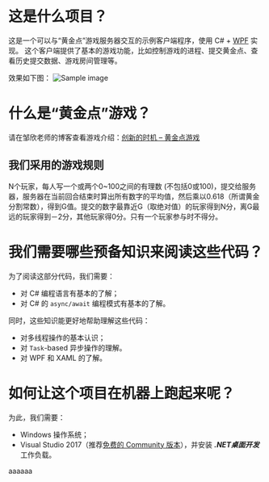 # 这是什么项目？
这是一个可以与“黄金点”游戏服务器交互的示例客户端程序，使用 C# + [WPF](https://docs.microsoft.com/en-us/dotnet/framework/wpf/) 实现。
这个客户端提供了基本的游戏功能，比如控制游戏的进程、提交黄金点、查看历史提交数据、游戏房间管理等。

效果如下图：
![Sample image](/sample.PNG)

# 什么是“黄金点”游戏？
请在邹欣老师的博客查看游戏介绍：[创新的时机 – 黄金点游戏](https://blog.csdn.net/SoftwareTeacher/article/details/25794525)

## 我们采用的游戏规则
N个玩家，每人写一个或两个0~100之间的有理数 (不包括0或100)，提交给服务器，服务器在当前回合结束时算出所有数字的平均值，然后乘以0.618（所谓黄金分割常数），得到G值。提交的数字最靠近G（取绝对值）的玩家得到N分，离G最远的玩家得到－2分，其他玩家得0分。只有一个玩家参与时不得分。

# 我们需要哪些预备知识来阅读这些代码？
为了阅读这部分代码，我们需要：
- 对 C# 编程语言有基本的了解；
- 对 C# 的 `async/await` 编程模式有基本的了解。

同时，这些知识能更好地帮助理解这些代码：
- 对多线程操作的基本认识；
- 对 `Task`-based 异步操作的理解。
- 对 WPF 和 XAML 的了解。

# 如何让这个项目在机器上跑起来呢？
为此，我们需要：
- Windows 操作系统；
- Visual Studio 2017（推荐[免费的 Community 版本](https://visualstudio.microsoft.com/zh-hans/vs/community/)），并安装 ***.NET桌面开发*** 工作负载。

aaaaaa
